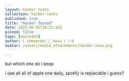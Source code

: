```yaml
---
layout: hacker-toots
collection: hacker-toots
published: true
title: "Hacker Tooted"
date: 2023-06-01T20:22:36Z
pinned: false
tags: [mastodon]
author: ⸸ commander ░ nova ⸸ :~$
avatar: /assets/media_attachments/hacker-nova.png

---
```


<p>but which one do i keep</p><p>i use all all of apple one daily, spotify is replacable i guess?</p>


